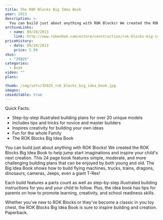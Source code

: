 ```yaml
---
title: The ROK Blocks Big Idea Book
year: 2013
description: >-
  You can build just about anything with ROK Blocks! We created the ROK Blocks Big Idea Book to help jump start imaginations and inspire your child's next creation. This 24 page book features simple, moderate, and more challenging building plans that can be enjoyed by both young and old. The Big Idea Book shows how to build flying machines, trucks, trains, dragons, dinosaurs, cameras, Jeeps, even a giant T-Rex!
archiveLinks:
  - name: 09/20/2013
    link: http://www.rokenbok.com/estore/construction/rok-blocks-big-idea-book
priceHistory:
  - date: 09/20/2013
    price: 5.99
skus:
  - "35025"
categories: 
  - Book
video: ""
plans:

thumb: /img/sets/35025_rok_blocks_big_idea_book.jpg
images:
cmseditable: true
---
```

Quick Facts:
  - Step-by-step illustrated building plans for over 20 unique models
  - Includes tips and tricks for novice and master builders
  - Inspires creativity for building your own ideas
  - Fun for the whole Family
  - The ROK Blocks Big Idea Book

You can build just about anything with ROK Blocks! We created the ROK Blocks Big Idea Book to help jump start imaginations and inspire your child's next creation. This 24 page book features simple, moderate, and more challenging building plans that can be enjoyed by both young and old. The Big Idea Book shows how to build flying machines, trucks, trains, dragons, dinosaurs, cameras, Jeeps, even a giant T-Rex!

Each build features a parts count as well as step-by-step illustrated building instructions for you and your child to follow.  Plus, the idea book has tips for parents on how to promote learning, creativity, and school readiness skills.

Whether you've new to ROK Blocks or they've become a classic in you toy chest, the ROK Blocks Big Idea Book is sure to inspire building and creation.  Paperback.
